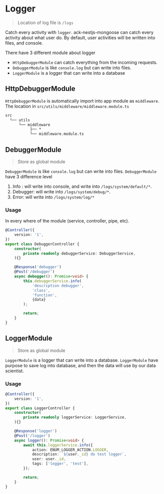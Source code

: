 # Logger

> Location of log file is `/logs`

Catch every activity with `logger`. ack-nestjs-mongoose can catch every activity about what user do. By default, user activities will be written into files, and console.

There have 3 different module about logger

* `HttpDebuggerModule` can catch everything from the incoming requests.
* `DebuggerModule` is like `console.log` but can write into files.
* `LoggerModule` is a logger that can write into a database

## HttpDebuggerModule

`HttpDebuggerModule` is automatically import into app module as `middleware`. The location in `src/utils/middleware/middleware.module.ts`

```txt
src
  └── utils
      └── middleware
           ├── *
           └── middleware.module.ts
```

## DebuggerModule

> Store as global module

`DebuggerModule` is like `console.log` but can write into files. `DebuggerModule` have 3 difference level

1. Info : will write into console, and write into `/logs/system/default/*`.
2. Debugger: will write into `/logs/system/debug/*`.
3. Error: will write into `/logs/system/log/*`

### Usage

In every where of the module (service, controller, pipe, etc).

```typescript
@Controller({
    version: '1',
})
export class DebuggerController {
    constructor(
        private readonly debuggerService: DebuggerService,
    ){}

    @Response('debugger')
    @Post('/debugger')
    async debugger(): Promise<void> {
        this.debuggerService.info(
            'description debugger', 
            'class', 
            'function', 
            {data}
        );

        return;
    }
}
```

## LoggerModule

> Store as global module

`LoggerModule` is a logger that can write into a database. `LoggerModule` have purpose to save log into database, and then the data will use by our data scientist.

### Usage

```typescript
@Controller({
    version: '1',
})
export class LoggerController {
    constructor(
        private readonly loggerService: LoggerService,
    ){}

    @Response('logger')
    @Post('/logger')
    async logger(): Promise<void> {
        await this.loggerService.info({
            action: ENUM_LOGGER_ACTION.LOGGER,
            description: `${user._id} do test logger`,
            user: user._id,
            tags: ['logger', 'test'],
        });

        return;
    }
}
```
